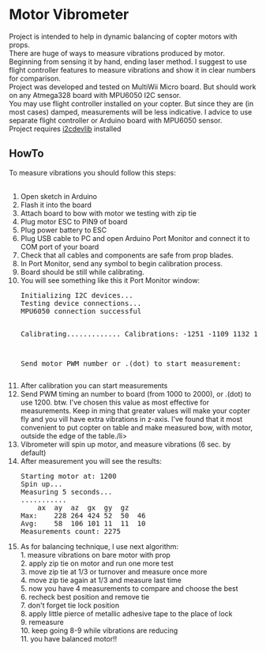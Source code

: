 Motor Vibrometer
================

Project is intended to help in dynamic balancing of copter motors with props.<br>
There are huge of ways to measure vibrations produced by motor. Beginning from sensing it by hand, ending laser method. I suggest to use flight controller features to measure vibrations and show it in clear numbers for comparison.<br>
Project was developed and tested on MultiWii Micro board. But should work on any Atmega328 board with MPU6050 I2C sensor.<br>
You may use flight controller installed on your copter. But since they are (in most cases) damped, measurements will be less indicative. I advice to use separate flight controller or Arduino board with MPU6050 sensor.<br>
Project requires [i2cdevlib](https://github.com/jrowberg/i2cdevlib) installed<br>
<h2>HowTo</h2>
To measure vibrations you should follow this steps:<br>
<br>
<ol>
<li>Open sketch in Arduino</li>
<li>Flash it into the board</li>
<li>Attach board to bow with motor we testing with zip tie</li>
<li>Plug motor ESC to PIN9 of board</li>
<li>Plug power battery to ESC</li>
<li>Plug USB cable to PC and open Arduino Port Monitor and connect it to COM port of your board</li>
<li>Check that all cables and components are safe from prop blades.</li>
<li>In Port Monitor, send any symbol to begin calibration process.</li>
<li>Board should be still while calibrating.</li>
<li>You will see something like this it Port Monitor window:<br>
<pre>
Initializing I2C devices...
Testing device connections...
MPU6050 connection successful

Calibrating.............
Calibrations:
-1251	-1109	1132	10	23	-11

Send motor PWM number or .(dot) to start measurement:
</pre></li>
<li>After calibration you can start measurements</li>
<li>Send PWM timing an number to board (from 1000 to 2000), or .(dot) to use 1200. btw. I've chosen this value as most effective for measurements. Keep in ming that greater values will make your copter fly and you vill have extra vibrations in z-axis. I've found that it most convenient to put copter on table and make measured bow, with motor, outside the edge of the table./li>
<li>Vibrometer will spin up motor, and measure vibrations (6 sec. by default)</li>
<li>After measurement you will see the results:<br>
<pre>
Starting motor at: 1200
Spin up...
Measuring 5 seconds...
...........
	ax	ay	az	gx	gy	gz
Max:	228	264	424	52	50	46	
Avg:	58	106	101	11	11	10	
Measurements count: 2275
</pre></li>
<li>As for balancing technique, I use next algorithm:<br>
  1. measure vibrations on bare motor with prop<br>
  2. apply zip tie on motor and run one more test<br>
  3. move zip tie at 1/3 or turnover and measure once more<br>
  4. move zip tie again at 1/3 and measure last time<br>
  5. now you have 4 measurements to compare and choose the best<br>
  6. recheck best position and remove tie<br>
  7. don't forget tie lock position<br>
  8. apply little pierce of metallic adhesive tape to the place of lock<br>
  9. remeasure<br>
  10. keep going 8-9 while vibrations are reducing<br>
  11. you have balanced motor!!<br>
</li>


</ol>

  
